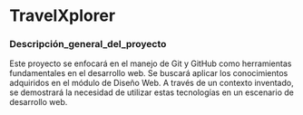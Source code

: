 # TravelXplorer
### Descripción_general_del_proyecto
Este proyecto se enfocará en el manejo de Git y GitHub como herramientas fundamentales en el desarrollo web. Se buscará aplicar los conocimientos adquiridos en el módulo de Diseño Web. A través de un contexto inventado, se demostrará la necesidad de utilizar estas tecnologías en un escenario de desarrollo web.

